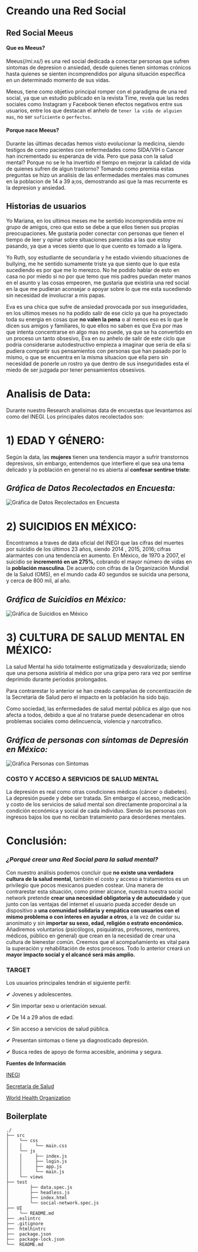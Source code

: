 # Creando una Red Social

## Red Social Meeus
#### Que es Meeus?
Meeus(/miːʌs/) es una red social dedicada a conectar personas que sufren sintomas
de depresion o ansiedad, desde quienes tienen sintomas crónicos
hasta quienes se sienten incomprendidos por alguna situación específica en un
determinado momento de sus vidas.

Meeus, tiene como objetivo principal romper con el paradigma de una red social,
ya que un estudio publicado en la revista Time, revela que las redes sociales
como Instagram y Facebook tienen efectos negativos entre sus usuarios, entre los
que destacan el anhelo de `tener la vida de alguien mas`, no ser `suficiente` o
`perfectos`.

#### Porque nace Meeus?
Durante las últimas decadas hemos visto evolucionar la medicina, siendo testigos
de como pacientes con enfermedades como SIDA/VIH o Cancer han incrementado su
esperanza de vida.
Pero que pasa con la salud mental? Porque no se le ha invertido el tiempo en
mejorar la calidad de vida de quienes sufren de algun trastorno?
Tomando como premisa estas preguntas se hizo un analisis de las enfermedades
mentales mas comunes en la poblacion de 14 a 39 a;os, demostrando asi que la mas
recurrente es la depresion y ansiedad.


## Historias de usuarios
Yo Mariana, en los ultimos meses me he sentido incomprendida entre mi grupo de
amigos, creo que esto se debe a que ellos tienen sus propias preocupaciones. Me
gustaria poder conectar con personas que tienen el tiempo de leer y opinar sobre
situaciones parecidas a las que estoy pasando, ya que a veces siento que lo que
cuento es tomado a la ligera.

Yo Ruth, soy estudiante de secundaria y he estado viviendo situaciones de
bullying, me he sentido sumamente triste ya que siento que lo que esta
sucediendo es por que me lo merezco. No he podido hablar de esto en casa no por
miedo si no por que temo que mis padres puedan meter manos en el asunto y las
cosas empeoren, me gustaria que existiria una red social en la que me pudieran
aconsejar o apoyar sobre lo que me esta sucediendo sin necesidad de involucrar
a mis papas.

Eva es una chica que sufre de ansiedad provocada por sus inseguridades, en los
ultimos meses no ha podido salir de ese ciclo ya que ha proyectado toda su
energia en cosas que **no valen la pena** o al menos eso es lo que le dicen sus
amigos y familiares, lo que ellos no saben es que Eva por mas que intenta
concentrarse en algo mas no puede, ya que se ha convertido en un proceso un
tanto obsesivo, Eva en su anhelo de salir de este ciclo que podria considerarse
autodestructivo empieza a imaginar que seria de ella si pudiera compartir sus
pensamientos con personas que han pasado por lo mismo, o que se encuentra en la
misma situacion que ella pero sin necesidad de ponerle un rostro ya que dentro
de sus inseguridades esta el miedo de ser juzgada por tener pensamientos
obsesivos.

# **Analisis de Data:**
Durante nuestro Research analisimas data de encuestas que levantamos así como del INEGI.
Los principales datos recolectados son:

# **1) EDAD Y GÉNERO:**
Según la data, las **mujeres** tienen una tendencia mayor a sufrir transtornos depresivos, sin embargo, entendemos que
interfiere el que sea una tema delicado y la población en general no es abierta al **confesar sentirse triste**:

## *Gráfica de Datos Recolectados en Encuesta:*

![Gráfica de Datos Recolectados en Encuesta](http://i63.tinypic.com/200xxg7.jpg)

# **2) SUICIDIOS EN MÉXICO:**
Encontramos a traves de data oficial del INEGI que las cifras del muertes por suicidio de los últimos 23 años, siendo 2014 , 2015, 2016; cifras alarmantes con una tendencia en aumento.
En México, de 1970 a 2007, el suicidio se **incrementó en un 275%**, cobrando el mayor número de vidas en la **población masculina**.
De acuerdo con cifras de la Organización Mundial de la Salud (OMS), en el mundo cada 40 segundos se suicida una persona, y cerca de 800 mil, al año.

## *Gráfica de Suicidios en México:*
![Gráfica de Suicidios en México](http://i64.tinypic.com/algmt4.jpg)

# **3) CULTURA DE SALUD MENTAL EN MÉXICO:**
La salud Mental ha sido totalmente estigmatizada y desvalorizada; siendo que una persona asistiría al médico por una gripa pero rara vez por sentirse deprimido durante periodos prolongados.

Para contrarestar lo anterior se han creado campañas de concentización de la Secretaría de Salud pero el impacto en la población ha sido bajo.

Como sociedad, las enfermedades de salud mental pública es algo que nos afecta a todos, debido a que al no tratarse puede desencadenar en otros problemas sociales como delincuencia, violencia y narcotrafico.

## *Gráfica de personas con síntomas de Depresión en México:*
![Gráfica Personas con Sintomas](http://i64.tinypic.com/2ryoglx.jpg)

### **COSTO Y ACCESO A SERVICIOS DE SALUD MENTAL**
La depresión es real como otras condiciones médicas (cáncer o diabetes).
La depresión puede y debe ser tratada.
Sin embargo el acceso, medicación y costo de los servicios de salud mental son directamente proporcinal a la condición económica y social de cada individuo.
Siendo las personas con ingresos bajos los que no reciban tratamiento para desordenes mentales.

# **Conclusión:**
### *¿Porqué crear una Red Social para la salud mental?*
Con nuestro análisis podemos concluir que **no existe una verdadera cultura de la salud mental**, también el costo y acceso a tratamientos es un privilegio que pocos mexicanos pueden costear.
Una manera de contrarestar esta situación, como primer alcance, nuestra nuestra social network pretende **crear una necesidad obligatoria y de autocuidado** y que junto con las ventajas del internet el usuario pueda acceder desde un dispositivo a **una comunidad solidaria y empática con usuarios con el mismo problema o con interes en ayudar a otros**, a la vez de cuidar su anonimato y sin **importar su sexo, edad, religión o estrato enconómico.**
Añadiremos voluntarios (psicólogos, psiquiatras, profesores, mentores, médicos, público en general) que crean en la necesidad de crear una cultura de bienestar común. Creemos que el acompañamiento es vital para la superación y rehabilitación de estos procesos.
Todo lo anterior creará un **mayor impacto social y el alcancé será más amplio.**

### **TARGET**
Los usuarios principales tendrán el siguiente perfil:

✔ Jovenes y adolescentes.

✔ Sin importar sexo u orientación sexual.

✔ De 14 a 29 años de edad.

✔ Sin acceso a servicios de salud pública.

✔ Presentan sintomas o tiene ya diagnosticado depresión.

✔ Busca redes de apoyo de forma accesible, anónima y segura.

**Fuentes de Información**

[INEGI](http://www.beta.inegi.org.mx/temas/salud/)

[Secretaría de Salud](https://www.gob.mx/cms/uploads/attachment/file/11918/Salud_Mental.pdf)

[World Health Organization](http://www.who.int/mental_health/who_aims_country_reports/who_aims_report_mexico_es.pdf)


## Boilerplate

```
./
├── src
│    └── css
│    │     └── main.css
│    └── js
│    │     ├── index.js
│    │     ├── login.js
│    │     ├── app.js
│    │     └── main.js
│    └── views
├── test
│        ├── data.spec.js
│        ├── headless.js
│        ├── index.html
│        └── social-network.spec.js
├── UI
│    └── README.md
├── .eslintrc
├── .gitignore
├──  htmlhintrc
├──  package.json
├──  package-lock.json
└──  README.md
```
